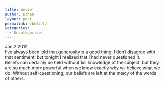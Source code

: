 ```yaml
---
title: belief
author: Ethan
layout: post
permalink: /belief/
categories:
  - Uncategorized
---
```

Jan 2 2012  
I&#8217;ve always been told that generosity is a good thing. I don&#8217;t disagree with that sentiment, but tonight I realized that I had never questioned it.  
Beliefs can certainly be held without full knowledge of the subject, but they are so much more powerful when we know exactly why we believe what we do. Without self-questioning, our beliefs are left at the mercy of the words of others.